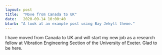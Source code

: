 ```yaml
---
layout: post
title:  "Move from Canada to UK"
date:   2020-09-14 10:00:40
blurb: "A look at an example post using Bay Jekyll theme."
---
```



I have moved from Canada to UK and will start my new job as a research fellow at Vibration Engineering Section of the University of Exeter. Glad to be here.




